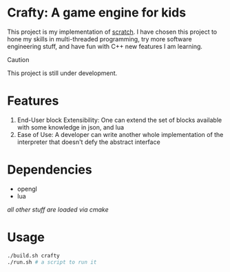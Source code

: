 # Crafty: A game engine for kids

This project is my implementation of [scratch](https://scratch.mit.edu/). I have chosen this project to hone my skills in multi-threaded programming, try more software engineering stuff, and have fun with C++ new features I am learning.

> [!CAUTION]
> This project is still under development.

# Features

1. End-User block Extensibility: One can extend the set of blocks available with some knowledge in json, and lua
2. Ease of Use: A developer can write another whole implementation of the interpreter that doesn't defy the abstract interface


# Dependencies
- opengl
- lua

*all other stuff are loaded via cmake*
# Usage

```sh
./build.sh crafty
./run.sh # a script to run it

```


